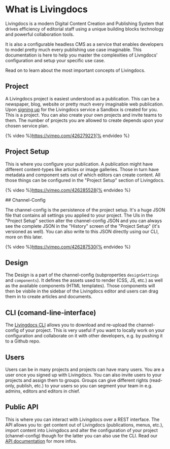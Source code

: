 # What is Livingdocs

Livingdocs is a modern Digital Content Creation and Publishing System that drives efficiency of editorial staff using a unique building blocks technology and powerful collaboration tools.

It is also a configurable headless CMS as a service that enables developers to model pretty much every publishing use case imaginable. 
This documentation is here to help you master the complexities of Livngdocs' configuration and setup your specific use case.

Read on to learn about the most important concepts of Livingdocs.

## Project

A Livingdocs project is easiest understood as a publication. This can be a newspaper, blog, website or pretty much every imaginable web publication. Upon [signing up](https://edit.livingdocs.io) for the Livingdocs service a Sandbox is created for you. This is a project. You can also create your own projects and invite teams to them. The number of projects you are allowed to create depends upon your chosen service plan.

{% video %}https://vimeo.com/426279221{% endvideo %}

## Project Setup

This is where you configure your publication. A publication might have different content-types like articles or image galleries. Those in turn have metadata and component sets out of which editors can create content. All those things can be configured in the "Project Setup" section of Livingdocs.

{% video %}https://vimeo.com/426285528{% endvideo %}

## Channel-Config

The channel-config is the persistence of the project setup. It's a huge JSON file that contains all settings you applied to your project. The UIs in the "Project Setup" section alter the channel-config JSON and you can always see the complete JSON in the "History" screen of the "Project Setup" (it's versioned as well). You can also write to this JSON directly using our CLI, more on this later.

{% video %}https://vimeo.com/426287530{% endvideo %}

## Design

The Design is a part of the channel-config (subproperties `designSettings` and `components`). It defines the assets used to render (CSS, JS, etc.) as well as the available components (HTML templates). Those components will then be visbile in the sidebar of the Livingdocs editor and users can drag them in to create articles and documents.

## CLI (comand-line-interface)

The [Livingdocs CLI](https://github.com/livingdocsIO/livingdocs-cli) allows you to download and re-upload the channel-config of your project. This is very useful if you want to locally work on your configuration and collaborate on it with other developers, e.g. by pushing it to a Github repo.

## Users

Users can be in many projects and projects can have many users. You are a user once you signed up with Livingdocs. You can also invite users to your projects and assign them to groups. Groups can give different rights (read-only, publish, etc.) to your users so you can segment your team in e.g. admins, editors and editors in chief.
  
## Public API

This is where you can interact with Livingdocs over a REST interface. The API allows you to: get content out of Livingdocs (publications, menus, etc.), import content into Livingdocs and alter the configuration of your project (channel-config) though for the latter you can also use the CLI. Read our [API documentation](https://edit.livingdocs.io/public-api) for more infos.
